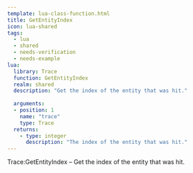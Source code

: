 ```yaml
---
template: lua-class-function.html
title: GetEntityIndex
icon: lua-shared
tags:
  - lua
  - shared
  - needs-verification
  - needs-example
lua:
  library: Trace
  function: GetEntityIndex
  realm: shared
  description: "Get the index of the entity that was hit."
  
  arguments:
  - position: 1
    name: "trace"
    type: Trace
  returns:
    - type: integer
      description: "The index of the entity that was hit."
---
```


<div class="lua__search__keywords">
Trace:GetEntityIndex &#x2013; Get the index of the entity that was hit.
</div>

